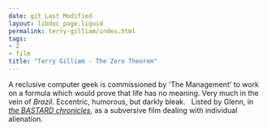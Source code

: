 ```yaml
---
date: git Last Modified
layout: libdoc_page.liquid
permalink: terry-gilliam/index.html
tags:
- Z
- film
title: "Terry Gilliam - The Zero Theorem"
---
```


A reclusive computer geek is commissioned by 'The  Management' to work on a formula which would prove that life has no meaning.  Very much in the vein of _Brazil_. Eccentric, humorous, but darkly bleak.
 
Listed by Glenn, in <a href="biblio.htm#Bastard">_the  BASTARD chronicles_</a>, as a subversive film dealing with individual alienation.